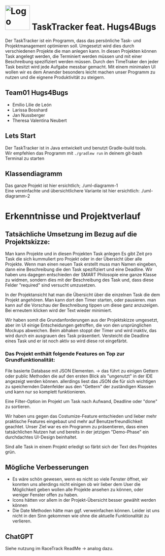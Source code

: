 # <a href="https://github.zhaw.ch/PM2-IT22tbZH-wahl-krea/team1-hugsforbugs-projekt1-racetrack"><img src="https://cdn-icons-png.flaticon.com/512/785/785104.png" alt="Logo" width="80" height="80"></a> TaskTracker feat. Hugs4Bugs

Der TaskTracker ist ein Programm, dass das persönliche Task- und Projektmanagement optimieren soll.
Umgesetzt wird dies durch verschiedenen Projekte die man anlegen kann.
In diesen Projekten können Task angelegt werden, die Terminiert werden müssen und mit einer Beschreibung spezifiziert werden müssen.
Durch den TimeTraker den jeder Task besitzt wird jede Aufgabe messbar gemacht.
Mit einem minimalen UI wollen wir es dem Anwnder besonders leicht machen unser Programm zu nutzen und die eignene Produktivität zu steigern.

## Team01 Hugs4Bugs

* Emilio Lilie de León
* Larissa Bosshard
* Jan Nussberger
* Theresa Valentina Neubert

## Lets Start

Der TaskTracker ist in Java entwickelt und benutzt Gradle-build tools.<br>
Wir empfehlen das Programm mit ```./gradlew run``` in deinem git-bash Terminal zu starten

## Klassendiagramm

Das ganze Projekt ist hier ersichtlich; ./uml-diagramm-1 <br>
Eine vereinfachte und übersichtlichere Variante ist hier ersichtlich: ./uml-diagramm-2

# Erkenntnisse und Projektverlauf

## Tatsächliche Umsetzung im Bezug auf die Projektskizze:

Man kann Projekte und in diesen Projekten Task anlegen
Es gibt Zeit pro Task die sich kummuliert pro Projekt oder in der Übersicht über alle Projekte.
Wenn man einen neuen Task erstellt muss man Namen eingeben, dann eine Beschreibung die den Task spezifiziert und eine Deadline. Wir haben uns dagegen entschieden der SMART Philosopie eine ganze Klasse zu widmen, sondern dies mit der Beschreibung des Task und, dass diese Felder "required" sind versucht umzusetzen.

In der Projektansicht hat man die Übersicht über die einzelnen Task die dem Projekt angehören. Man kann dort den Timer starten, oder pausieren. man kann auf die Vorschau der Beschreibung tippen um diese ganz anzuzeigen. Bei erneutem klicken wird der Text wieder minimiert.

Wir haben somit die Grundanforderungen aus der Projektskizze umgesetzt, aber im UI einige Entscheidungen getroffen, die von den ursprünglichen Mockups abweichen.
Beim abhaken stoppt der Timer und wird inaktiv, das wird durch ein ausgrauen des Task präsentiert.
Versteicht die Deadline eines Task und er ist noch aktiv so wird diese rot eingefärbt.

### Das Projekt enthält folgende Features on Top zur Grundfunktionalität:
File basierte Database mit JSON Elementen. -> das führt zu einigen Gettern oder public Methoden die auf den ersten Blick als "ungenutzt" in der IDE angezeigt werden können. allerdings liest das JSON die für sich wichtigen zu speichernden Datenfelder aus den "Gettern" der zuständigen Klassen und kann nur so komplett funktionieren.

Eine Filter-Option im Projekt um Task nach Aufwand, Deadline oder "done" zu sortieren.

Wir haben uns gegen das Costumize-Feature entschieden und lieber mehr praktische Features eingebaut und mehr auf Benutzerfreundlichkeit geachtet. Unser Ziel war es ein Programm zu präsentieren, dass einen tatsächlichen Nutzen hat und bereits in der jetzigen "Demo-Phase" ein durchdachtes UI-Design beinhaltet.

Sind alle Task in einem Projekt erledigt so färbt sich der Text des Projektes grün.

## Mögliche Verbesserungen
* Es wäre schön gewesen, wenn es nicht so viele Fenster öffnet, wir konnten uns allerdings nicht einigen ob wir lieber dem User die Möglichkeit geben wollen alle Projekte ansehen zu können, oder weniger Fenster offen zu haben.
* Icons hätten vor allem in der Projekt-Übersicht besser gewählt werden können
* Die Date Methoden hätte man ggf. verweinfachen können. Leider ist uns nicht in den Sinn gekommen wie ohne die aktuelle Funktionalität zu verlieren.

## ChatGPT
Siehe nutzung im RaceTrack ReadMe -> analog dazu.
